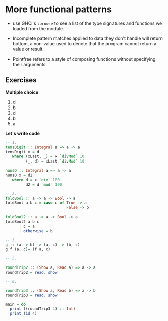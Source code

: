 More functional patterns
========================

-   use GHCi's `:browse` to see a list of the type signatures and functions we loaded from the module.

-   Incomplete pattern matches applied to data they don't handle will return bottom, a non-value used to denote that the program cannot return a value or result.

-   Pointfree refers to a style of composing functions without specifying their arguments.

Exercises
---------

**Multiple choice**

1.  d
2.  b
3.  d
4.  b
5.  a

**Let's write code**

``` haskell
-- 1.
tensDigit :: Integral a => a -> a
tensDigit x = d
   where (xLast, _) = x `divMod` 10
         (_, d) = xLast `divMod` 10

hunsD :: Integral a => a -> a
hunsD x = d2
   where d = x `div` 100
         d2 = d `mod` 100

-- 2.
foldBool :: a -> a -> Bool -> a
foldBool a b c = case c of True -> a
                           False -> b

foldBool2 :: a -> a -> Bool -> a
foldBool2 a b c
      | c = a
      | otherwise = b

-- 3.
g :: (a -> b) -> (a, c) -> (b, c)
g f (a, c)= (f a, c)

-- 5.

roundTrip2 :: (Show a, Read a) => a -> a
roundTrip2 = read. show

-- 6.

roundTrip3 :: (Show a, Read b) => a -> b
roundTrip3 = read. show

main = do
  print ((roundTrip3 4) :: Int)
  print (id 4)
```
